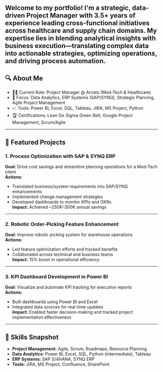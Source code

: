 Welcome to my portfolio! I'm a strategic, data-driven Project Manager with 3.5+ years of experience leading cross-functional initiatives across healthcare and supply chain domains. My expertise lies in blending analytical insights with business execution—translating complex data into actionable strategies, optimizing operations, and driving process automation.
---

## 🔍 About Me

- 👨‍💼 Current Role: Project Manager @ Arvato (Med-Tech & Healthcare)
- 🎯 Focus: Data Analytics, ERP Systems (SAP/SYNQ), Strategic Planning, Agile Project Management
- 📈 Tools: Power BI, Excel, SQL, Tableau, JIRA, MS Project, Python
- 🏆 Certifications: Lean Six Sigma Green Belt, Google Project Management, Scrum/Agile

---

## 🚀 Featured Projects

### 1. **Process Optimization with SAP & SYNQ ERP**
**Goal:** Drive cost savings and streamline planning operations for a Med-Tech client  
**Actions:**
- Translated business/system requirements into SAP/SYNQ enhancements  
- Implemented change management strategies  
- Developed dashboards to monitor KPIs and OKRs  
**Impact:** Achieved ~$250K–$300K annual savings  

---

### 2. **Robotic Order-Picking Feature Enhancement**
**Goal:** Improve robotic picking system for warehouse operations  
**Actions:**
- Led feature optimization efforts and tracked benefits  
- Collaborated across technical and business teams  
**Impact:** 15% boost in operational efficiency  

---

### 3. **KPI Dashboard Development in Power BI**
**Goal:** Visualize and automate KPI tracking for executive reports  
**Actions:**
- Built dashboards using Power BI and Excel  
- Integrated data sources for real-time updates  
**Impact:** Enabled faster decision-making and tracked project implementation effectiveness
---

## 🧠 Skills Snapshot

- **Project Management:** Agile, Scrum, Roadmaps, Resource Planning
- **Data Analytics:** Power BI, Excel, SQL, Python (intermediate), Tableau
- **ERP Systems:** SAP S/4HANA, SYNQ ERP
- **Tools:** JIRA, MS Project, Confluence, SharePoint

<!---
jdarmani077/jdarmani077 is a ✨ special ✨ repository because its `README.md` (this file) appears on your GitHub profile.
You can click the Preview link to take a look at your changes.
--->
